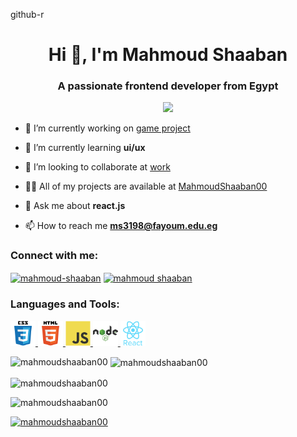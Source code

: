 github-r<h1 align="center">Hi 👋, I'm Mahmoud Shaaban</h1>
<h3 align="center">A passionate frontend developer from Egypt</h3>

<p  align="center" > 
<img src="https://th.bing.com/th/id/OIP.T35Lrlq5x87ksxRH3BF6HQHaE8?rs=1&pid=ImgDetMain" />
</p>

- 🔭 I’m currently working on [game project](http://localhost:5173/)

- 🌱 I’m currently learning **ui/ux**

- 👯 I’m looking to collaborate at [work](http://localhost:5173/)

- 👨‍💻 All of my projects are available at [MahmoudShaaban00](MahmoudShaaban00)

- 💬 Ask me about **react.js**

- 📫 How to reach me **ms3198@fayoum.edu.eg**

<h3 align="left">Connect with me:</h3>
<p align="left">
<a href="https://linkedin.com/in/mahmoud-shaaban" target="blank"><img align="center" src="https://raw.githubusercontent.com/rahuldkjain/github-profile-readme-generator/master/src/images/icons/Social/linked-in-alt.svg" alt="mahmoud-shaaban" height="30" width="40" /></a>
<a href="https://fb.com/mahmoud shaaban" target="blank"><img align="center" src="https://raw.githubusercontent.com/rahuldkjain/github-profile-readme-generator/master/src/images/icons/Social/facebook.svg" alt="mahmoud shaaban" height="30" width="40" /></a>
</p>

<h3 align="left">Languages and Tools:</h3>
<p align="left"> <a href="https://www.w3schools.com/css/" target="_blank" rel="noreferrer"> <img src="https://raw.githubusercontent.com/devicons/devicon/master/icons/css3/css3-original-wordmark.svg" alt="css3" width="40" height="40"/> </a> <a href="https://www.w3.org/html/" target="_blank" rel="noreferrer"> <img src="https://raw.githubusercontent.com/devicons/devicon/master/icons/html5/html5-original-wordmark.svg" alt="html5" width="40" height="40"/> </a> <a href="https://developer.mozilla.org/en-US/docs/Web/JavaScript" target="_blank" rel="noreferrer"> <img src="https://raw.githubusercontent.com/devicons/devicon/master/icons/javascript/javascript-original.svg" alt="javascript" width="40" height="40"/> </a> <a href="https://nodejs.org" target="_blank" rel="noreferrer"> <img src="https://raw.githubusercontent.com/devicons/devicon/master/icons/nodejs/nodejs-original-wordmark.svg" alt="nodejs" width="40" height="40"/> </a> <a href="https://reactjs.org/" target="_blank" rel="noreferrer"> <img src="https://raw.githubusercontent.com/devicons/devicon/master/icons/react/react-original-wordmark.svg" alt="react" width="40" height="40"/> </a> </p>

<p><img align="left" src="https://github-readme-stats.vercel.app/api/top-langs?username=mahmoudshaaban00&show_icons=true&locale=en&layout=compact" alt="mahmoudshaaban00" /></p>

<p>&nbsp;<img align="center" src="https://github-readme-stats.vercel.app/api?username=mahmoudshaaban00&show_icons=true&locale=en" alt="mahmoudshaaban00" /></p>

<p><img align="center" src="https://eadme-streak-stats.herokuapp.com/?user=mahmoudshaaban00&" alt="mahmoudshaaban00" /></p>

<p align="left"> <img src="https://komarev.com/ghpvc/?username=mahmoudshaaban00&label=Profile%20views&color=0e75b6&style=flat" alt="mahmoudshaaban00" /> </p>

<p align="left"> <a href="https://github.com/ryo-ma/github-profile-trophy"><img src="https://github-profile-trophy.vercel.app/?username=mahmoudshaaban00" alt="mahmoudshaaban00" /></a> </p>
